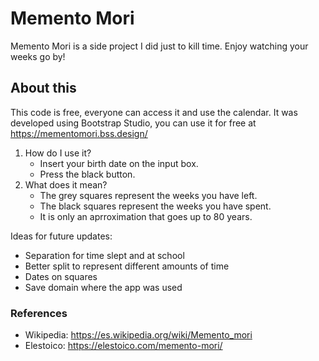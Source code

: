   
# Memento Mori

Memento Mori is a side project I did just to kill time. Enjoy watching your weeks go by!


## About this

This code is free, everyone can access it and use the calendar. It was developed using Bootstrap Studio, you can use it for free at https://mementomori.bss.design/

1. How do I use it?
    - Insert your birth date on the input box.
    - Press the black button.
2. What does it mean?
    - The grey squares represent the weeks you have left.
    - The black squares represent the weeks you have spent. 
    - It is only an aprroximation that goes up to 80 years.
    
Ideas for future updates:

- Separation for time slept and at school
- Better split to represent different amounts of time
- Dates on squares
- Save domain where the app was used


### References

- Wikipedia: https://es.wikipedia.org/wiki/Memento_mori
- Elestoico: https://elestoico.com/memento-mori/

